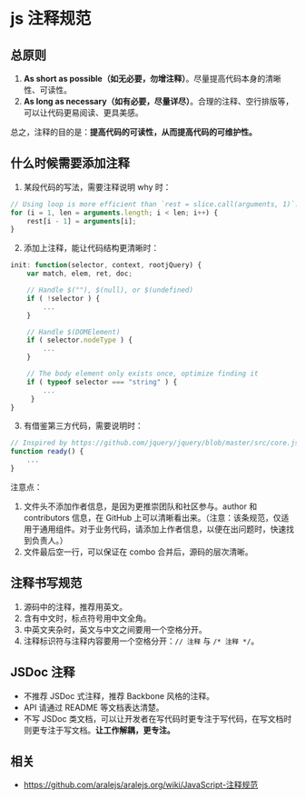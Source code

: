 # js 注释规范

## 总原则

1. **As short as possible（如无必要，勿增注释）**。尽量提高代码本身的清晰性、可读性。
1. **As long as necessary（如有必要，尽量详尽）**。合理的注释、空行排版等，可以让代码更易阅读、更具美感。

总之，注释的目的是：**提高代码的可读性，从而提高代码的可维护性。**


## 什么时候需要添加注释

1. 某段代码的写法，需要注释说明 why 时：
```js
// Using loop is more efficient than `rest = slice.call(arguments, 1)`.
for (i = 1, len = arguments.length; i < len; i++) {
    rest[i - 1] = arguments[i];
}
```

2. 添加上注释，能让代码结构更清晰时：
```js
init: function(selector, context, rootjQuery) {
    var match, elem, ret, doc;

    // Handle $(""), $(null), or $(undefined)
    if ( !selector ) {
        ...
    }

    // Handle $(DOMElement)
    if ( selector.nodeType ) {
        ...
    }

    // The body element only exists once, optimize finding it
    if ( typeof selector === "string" ) {
        ...
     }
}
```

3. 有借鉴第三方代码，需要说明时：
```js
// Inspired by https://github.com/jquery/jquery/blob/master/src/core.js
function ready() {
    ...
}
```


注意点：

1. 文件头不添加作者信息，是因为更推崇团队和社区参与。author 和 contributors 信息，在 GitHub 上可以清晰看出来。（注意：该条规范，仅适用于通用组件。对于业务代码，请添加上作者信息，以便在出问题时，快速找到负责人。）
1. 文件最后空一行，可以保证在 combo 合并后，源码的层次清晰。


##  注释书写规范

1. 源码中的注释，推荐用英文。
1. 含有中文时，标点符号用中文全角。
1. 中英文夹杂时，英文与中文之间要用一个空格分开。
1. 注释标识符与注释内容要用一个空格分开：`// 注释` 与 `/* 注释 */`。


## JSDoc 注释

- 不推荐 JSDoc 式注释，推荐 Backbone 风格的注释。
- API 请通过 README 等文档表达清楚。
- 不写 JSDoc 类文档，可以让开发者在写代码时更专注于写代码，在写文档时则更专注于写文档。**让工作解耦，更专注。**


## 相关

- https://github.com/aralejs/aralejs.org/wiki/JavaScript-注释规范
